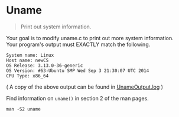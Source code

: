 Uname
=====

> Print out system information.

Your goal is to modify uname.c to print out more system information.  
Your program's output must EXACTLY match the following.  


```
System name: Linux
Host name: newCS
OS Release: 3.13.0-36-generic
OS Version: #63-Ubuntu SMP Wed Sep 3 21:30:07 UTC 2014
CPU Type: x86_64
```

( A copy of the above output can be found in [UnameOutput.log](UnameOutput.log) )


Find information on `uname()` in section 2 of the man pages.

`man -S2 uname`
